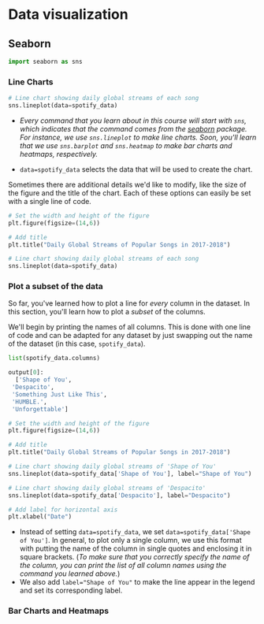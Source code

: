 # Data visualization

## Seaborn

```python
import seaborn as sns
```



### Line Charts

```python
# Line chart showing daily global streams of each song 
sns.lineplot(data=spotify_data)
```

- *Every command that you learn about in this course will start with `sns`, which indicates that the command comes from the [seaborn](https://seaborn.pydata.org/) package. For instance, we use `sns.lineplot` to make line charts. Soon, you'll learn that we use `sns.barplot` and `sns.heatmap` to make bar charts and heatmaps, respectively.*

- `data=spotify_data` selects the data that will be used to create the chart.

  

Sometimes there are additional details we'd like to modify, like the size of the figure and the title of the chart. Each of these options can easily be set with a single line of code.

```python
# Set the width and height of the figure
plt.figure(figsize=(14,6))

# Add title
plt.title("Daily Global Streams of Popular Songs in 2017-2018")

# Line chart showing daily global streams of each song 
sns.lineplot(data=spotify_data)
```

### Plot a subset of the data

So far, you've learned how to plot a line for *every* column in the dataset. In this section, you'll learn how to plot a *subset* of the columns.

We'll begin by printing the names of all columns. This is done with one line of code and can be adapted for any dataset by just swapping out the name of the dataset (in this case, `spotify_data`).

```python
list(spotify_data.columns)

output[0]:
  ['Shape of You',
 'Despacito',
 'Something Just Like This',
 'HUMBLE.',
 'Unforgettable']
```



```python
# Set the width and height of the figure
plt.figure(figsize=(14,6))

# Add title
plt.title("Daily Global Streams of Popular Songs in 2017-2018")

# Line chart showing daily global streams of 'Shape of You'
sns.lineplot(data=spotify_data['Shape of You'], label="Shape of You")

# Line chart showing daily global streams of 'Despacito'
sns.lineplot(data=spotify_data['Despacito'], label="Despacito")

# Add label for horizontal axis
plt.xlabel("Date")
```

- Instead of setting `data=spotify_data`, we set `data=spotify_data['Shape of You']`. In general, to plot only a single column, we use this format with putting the name of the column in single quotes and enclosing it in square brackets. (*To make sure that you correctly specify the name of the column, you can print the list of all column names using the command you learned above.*)
- We also add `label="Shape of You"` to make the line appear in the legend and set its corresponding label.



### Bar Charts and Heatmaps